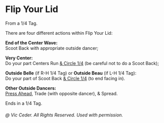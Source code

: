 
# Flip Your Lid

From a 1/4 Tag.

There are four different actions within Flip Your Lid:

**End of the Center Wave:**  
Scoot Back with appropriate outside dancer;

**Very Center:**  
Do your part Centers Run [& Circle 1/4](../c2/anything_and_circle.md)
(be careful not to do a Scoot Back);

**Outside Belle** (if R-H 1/4 Tag)
or **Outside Beau** (if L-H 1/4 Tag):  
Do your part of Scoot Back [& Circle 1/4](../c2/anything_and_circle.md)
(to end facing in).

**Other Outside Dancers:**  
[Press Ahead](../c1/press.md), Trade (with opposite dancer), & Spread.

Ends in a 1/4 Tag.

###### @ Vic Ceder. All Rights Reserved.  Used with permission.
